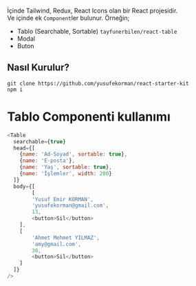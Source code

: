 İçinde Tailwind, Redux, React Icons olan bir React projesidir.  
Ve içinde ek `Component`ler bulunur. Örneğin;

- Tablo (Searchable, Sortable) `tayfunerbilen/react-table`
- Modal
- Buton

## Nasıl Kurulur?

```
git clone https://github.com/yusufekorman/react-starter-kit
npm i
```

# Tablo Componenti kullanımı

```javascript
<Table
  searchable={true}
  head={[
    {name: 'Ad-Soyad', sortable: true},
    {name: 'E-posta'},
    {name: 'Yaş', sortable: true},
    {name: 'İşlemler', width: 200}
  ]}
  body={[
    	[
		'Yusuf Emir KORMAN',
		'yusufekorman@gmail.com',
		13,
		<button>Sil</button>
	],
	[
		'Ahmet Mehmet YILMAZ',
		'amy@gmail.com',
		30,
		<button>Sil</button>
	]
  ]}
/>
```
